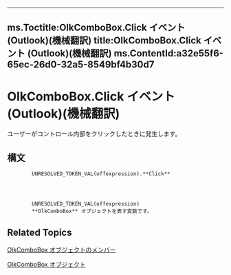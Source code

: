 

---
ms.Toctitle:OlkComboBox.Click イベント (Outlook)(機械翻訳)
title:OlkComboBox.Click イベント (Outlook)(機械翻訳)
ms.ContentId:a32e55f6-65ec-26d0-32a5-8549bf4b30d7
---
# OlkComboBox.Click イベント (Outlook)(機械翻訳)




ユーザーがコントロール内部をクリックしたときに発生します。

## 構文

            UNRESOLVED_TOKEN_VAL(offexpression).**Click**




            UNRESOLVED_TOKEN_VAL(offexpression)
            **OlkComboBox** オブジェクトを表す変数です。



## Related Topics

[OlkComboBox オブジェクトのメンバー](618de9e2-f5b9-40d9-239e-95aeb9dce092.md)

[OlkComboBox オブジェクト](8d5e2f25-2962-af28-2523-b7b82473ea0a.md)




